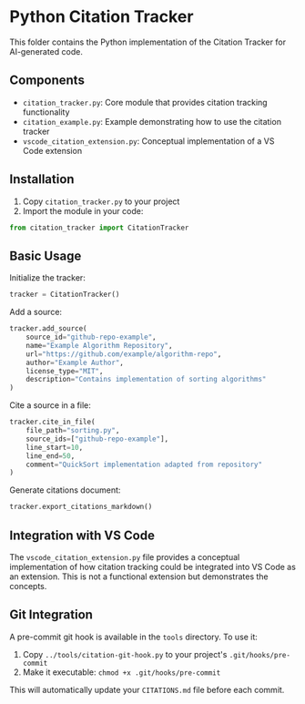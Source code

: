 # Python Citation Tracker

This folder contains the Python implementation of the Citation Tracker for AI-generated code.

## Components

- `citation_tracker.py`: Core module that provides citation tracking functionality
- `citation_example.py`: Example demonstrating how to use the citation tracker
- `vscode_citation_extension.py`: Conceptual implementation of a VS Code extension

## Installation

1. Copy `citation_tracker.py` to your project
2. Import the module in your code:
```python
from citation_tracker import CitationTracker
```

## Basic Usage

Initialize the tracker:
```python
tracker = CitationTracker()
```

Add a source:
```python
tracker.add_source(
    source_id="github-repo-example",
    name="Example Algorithm Repository",
    url="https://github.com/example/algorithm-repo",
    author="Example Author",
    license_type="MIT",
    description="Contains implementation of sorting algorithms"
)
```

Cite a source in a file:
```python
tracker.cite_in_file(
    file_path="sorting.py", 
    source_ids=["github-repo-example"],
    line_start=10, 
    line_end=50,
    comment="QuickSort implementation adapted from repository"
)
```

Generate citations document:
```python
tracker.export_citations_markdown()
```

## Integration with VS Code

The `vscode_citation_extension.py` file provides a conceptual implementation of how citation tracking could be integrated into VS Code as an extension. This is not a functional extension but demonstrates the concepts.

## Git Integration

A pre-commit git hook is available in the `tools` directory. To use it:

1. Copy `../tools/citation-git-hook.py` to your project's `.git/hooks/pre-commit`
2. Make it executable: `chmod +x .git/hooks/pre-commit`

This will automatically update your `CITATIONS.md` file before each commit.
